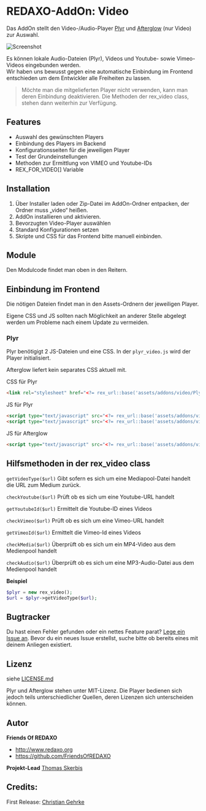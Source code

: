 
REDAXO-AddOn: Video
================================================================================

Das AddOn stellt den Video-/Audio-Player [Plyr](https://plyr.io) und [Afterglow](https://afterglowplayer.com) (nur Video) zur Auswahl.

![Screenshot](https://raw.githubusercontent.com/FriendsOfREDAXO/video/assets/video_01.jpg)

Es können lokale Audio-Dateien (Plyr), Videos und Youtube- sowie Vimeo-Videos eingebunden werden.  
Wir haben uns bewusst gegen eine automatische Einbindung im Frontend entschieden um dem Entwickler alle Freiheiten zu lassen. 

> Möchte man die mitgelieferten Player nicht verwenden, kann man deren Einbindung deaktivieren. Die Methoden der rex_video class, stehen dann weiterhin zur Verfügung. 

## Features
- Auswahl des gewünschten Players
- Einbindung des Players im Backend
- Konfigurationsseiten für die jeweiligen Player
- Test der Grundeinstellungen
- Methoden zur Ermittlung von VIMEO und Youtube-IDs
- REX_FOR_VIDEO[] Variable


## Installation

1. Über Installer laden oder Zip-Datei im AddOn-Ordner entpacken, der Ordner muss „video“ heißen.
2. AddOn installieren und aktivieren.
3. Bevorzugten Video-Player auswählen
4. Standard Konfigurationen setzen
5. Skripte und CSS für das Frontend bitte manuell einbinden. 


## Module
Den Modulcode findet man oben in den Reitern. 


## Einbindung im Frontend

Die nötigen Dateien findet man in den Assets-Ordnern der jeweiligen Player. 

Eigene CSS und JS sollten nach Möglichkeit an anderer Stelle abgelegt werden um Probleme nach einem Update zu vermeiden. 


### Plyr

Plyr benötigigt 2 JS-Dateien und eine CSS. In der `plyr_video.js` wird der Player initialisiert. 

Afterglow liefert kein separates CSS aktuell mit. 


CSS für Plyr

```html
<link rel="stylesheet" href="<?= rex_url::base('assets/addons/video/Plyr/plyr.css') ?>">
```

JS für Plyr

```html
<script type="text/javascript" src="<?= rex_url::base('assets/addons/video/Plyr/plyr.min.js') ?>"></script>
<script type="text/javascript" src="<?= rex_url::base('assets/addons/video/js/plyr_video.js') ?>"></script>

```

JS für Afterglow

```html
<script type="text/javascript" src="<?= rex_url::base('assets/addons/video/Afterglow/afterglow.min.js') ?>"></script> 
```


## Hilfsmethoden in der rex_video class

`getVideoType($url)`
Gibt sofern es sich um eine Mediapool-Datei handelt die URL zum Medium zurück. 

`checkYoutube($url)` 
Prüft ob es sich um eine Youtube-URL handelt

`getYoutubeId($url)` 
Ermittelt die Youtube-ID eines Videos

`checkVimeo($url)` 
Prüft ob es sich um eine Vimeo-URL handelt

`getVimeoId($url)` 
Ermittelt die Vimeo-Id eines Videos

`checkMedia($url)` 
Überprüft ob es sich um ein MP4-Video aus dem Medienpool handelt

`checkAudio($url)` 
Überprüft ob es sich um eine MP3-Audio-Datei aus dem Medienpool handelt

**Beispiel**

```php
$plyr = new rex_video();
$url = $plyr->getVideoType($url);
```

## Bugtracker

Du hast einen Fehler gefunden oder ein nettes Feature parat? [Lege ein Issue an](https://github.com/FriendsOfREDAXO/video/issues). Bevor du ein neues Issue erstellst, suche bitte ob bereits eines mit deinem Anliegen existiert.

## Lizenz

siehe [LICENSE.md](https://github.com/FriendsOfREDAXO/video/blob/master/LICENSE.md)

Plyr und Afterglow stehen unter MIT-Lizenz. Die Player bedienen sich jedoch teils unterschiedlicher Quellen, deren Lizenzen sich unterscheiden können. 


## Autor

**Friends Of REDAXO**

* http://www.redaxo.org
* https://github.com/FriendsOfREDAXO

**Projekt-Lead**
[Thomas Skerbis](https://github.com/skerbis)


## Credits:

First Release: [Christian Gehrke](https://github.com/chrison94)

